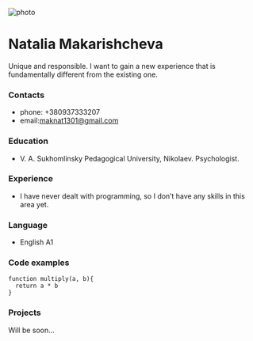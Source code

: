 ![photo](https://i.ibb.co/kDnFTP8/photo.jpg)
# Natalia Makarishcheva
Unique and responsible. I want to gain a new experience that is fundamentally different from the existing one.
### Contacts
+ phone: +380937333207
+ email:maknat1301@gmail.com
### Education
+ V. A. Sukhomlinsky Pedagogical University, Nikolaev.
Psychologist.
### Experience
+ I have never dealt with programming, so I don’t have any skills in this area yet.
### Language
+ English A1
### Code examples
```
function multiply(a, b){
  return a * b  
}
```
### Projects
Will be soon...